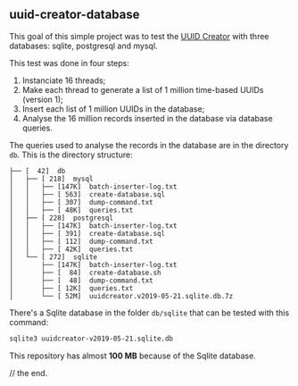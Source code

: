 ## uuid-creator-database

This goal of this simple project was to test the [UUID Creator](https://github.com/f4b6a3/uuid-creator) with three databases: sqlite, postgresql and mysql.

This test was done in four steps:

1. Instanciate 16 threads;
2. Make each thread to generate a list of 1 million time-based UUIDs (version 1);
3. Insert each list of 1 million UUIDs in the database;
4. Analyse the 16 million records inserted in the database via database queries.

The queries used to analyse the records in the database are in the directory `db`. This is the directory structure:

```text
├── [  42]  db
│   ├── [ 218]  mysql
│   │   ├── [147K]  batch-inserter-log.txt
│   │   ├── [ 563]  create-database.sql
│   │   ├── [ 307]  dump-command.txt
│   │   ├── [ 48K]  queries.txt
│   ├── [ 228]  postgresql
│   │   ├── [147K]  batch-inserter-log.txt
│   │   ├── [ 391]  create-database.sql
│   │   ├── [ 112]  dump-command.txt
│   │   ├── [ 42K]  queries.txt
│   └── [ 272]  sqlite
│       ├── [147K]  batch-inserter-log.txt
│       ├── [  84]  create-database.sh
│       ├── [  48]  dump-command.txt
│       ├── [ 12K]  queries.txt
│       └── [ 52M]  uuidcreator.v2019-05-21.sqlite.db.7z
```

There's a Sqlite database in the folder `db/sqlite` that can be tested with this command:

```bash
sqlite3 uuidcreator-v2019-05-21.sqlite.db
```

This repository has almost **100 MB** because of the Sqlite database.

// the end.
